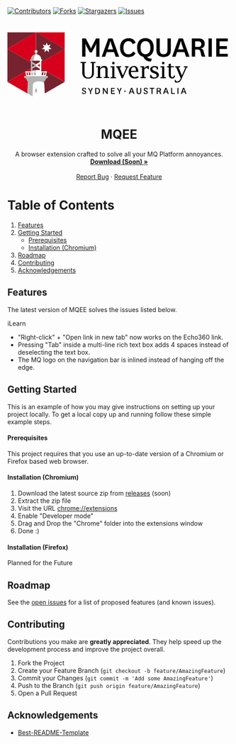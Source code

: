 [![Contributors][contributors-shield]][contributors-url]
[![Forks][forks-shield]][forks-url]
[![Stargazers][stars-shield]][stars-url]
[![Issues][issues-shield]][issues-url]



<p align="center">
  <a href="https://github.com/KabirAcharya/MQEE">
    <img src="data:image/svg+xml;charset=utf-8,%3Csvg version='1.1' id='Layer_1' xmlns='http://www.w3.org/2000/svg' x='0' y='0' viewBox='0 0 295 89' xml:space='preserve'%3E%3Cstyle%3E.st1{fill:%23d6001c}.st2{fill:%2376232f}.st3{fill:%23fff}.st4{fill:%23b3b3b3}%3C/style%3E%3Cpath fill='none' d='M329-29.1v145'/%3E%3Cpath d='M108.9 27.6l-4.1-7.4c-.7-1.3-1.4-2.6-1.8-4h-.2c.2 1.4.3 2.8.3 4.2v12.9h-4.4v-24h4.8l5.4 10.1c.5 1 1 2 1.4 3.1h.2c.3-1.1.8-2.1 1.4-3.1L117 9.3h4.6v24.1h-4.3v-13c0-1.4 0-2.8.2-4.2h-.2c-.5 1.4-1.1 2.7-1.8 4l-4.1 7.4h-2.5zM140.9 27.3h-9.7l-2.1 6.1h-4.5l8.7-24.1h5.6l8.7 24.1H143l-2.1-6.1zm-8.4-3.6h7.1l-1.5-4.5c-.8-2.1-1.4-4.3-1.9-6.5h-.2c-.5 2.2-1.1 4.3-1.9 6.5l-1.6 4.5zM169.4 28.7c-2.2 3.5-4.9 5.2-9.9 5.2-6.3 0-10.7-4.5-10.7-12.5s4.5-12.5 11.4-12.5c4.1-.3 7.8 2.1 9.3 5.9l-4.1 2c-.6-2.5-2.8-4.2-5.4-4.1-4.1 0-6.7 3.4-6.7 8.8s2.2 8.6 6.6 8.6c2.5.1 4.9-1.3 6-3.6l3.5 2.2zM189.6 39.6c-5.6.1-8.5-2.5-9.8-6-5.3-1-8.5-5.3-8.5-12.3 0-8.1 4.2-12.5 11-12.5s11 4.5 11 12.5c0 7.3-3.5 11.6-9.1 12.4 1.8 1.6 4.2 2.4 6.6 2.1l-1.2 3.8zm-13.7-18.2c0 5.4 2.2 8.7 6.5 8.7s6.5-3.3 6.5-8.7-2.2-8.7-6.5-8.7-6.5 3.2-6.5 8.7zM215.9 9.3v16.1c0 6.3-4.6 8.4-9.5 8.4s-9.5-2.1-9.5-8.4V9.3h4.4v14.9c0 4.1 1.6 6 5.1 6 3.5 0 5.1-2 5.1-6v-15h4.4zM233.9 27.3h-9.7l-2.1 6.1h-4.5l8.7-24.1h5.6l8.7 24.1H236l-2.1-6.1zm-8.3-3.6h7.1l-1.6-4.5c-.8-2.1-1.4-4.3-1.9-6.5h-.2c-.5 2.2-1.1 4.3-1.9 6.5l-1.5 4.5zM257.1 33.3c-.6-.6-1-1.5-1.1-2.3l-.9-4c-.6-2.6-1.9-3.1-4.1-3.1h-3v9.3h-4.4V9.3h8.7c5.5 0 8.4 2.2 8.4 7 .2 3.1-2.1 5.8-5.2 6h-.3v.1c2.1.1 3.8 1.7 4.1 3.8l1.2 4.6c.2.9.7 1.8 1.3 2.5h-4.7zM248 20.4h4.1c2.8 0 4.1-1.1 4.1-3.7 0-2.4-1.3-3.7-4.1-3.7H248v7.4zM270.1 9.3v24.1h-4.4V9.3h4.4zM291.2 33.3h-15.3v-24h15.3v3.8h-10.9v6.3h9.7v3.8h-9.7v6.4h10.9v3.7z'/%3E%3Cpath class='st1' d='M44.6 48.7l7 4h.5l-.1.3 23.6 13.6V23l-31 17.9z'/%3E%3Cpath class='st2' d='M24 52.7l7-4v-7.8L0 23v43.6L23.6 53v-.3z'/%3E%3Cpath class='st1' d='M37.8 1.2L75.6 23V1.2z'/%3E%3Cpath class='st2' d='M0 1.2V23L37.8 1.2zM53.3 58.8v2.7H52c-1.3.8-2.2 2.2-2.3 3.8h-1.4l.2 3 .7 13.6 26.3-15.2L52 53l-1.4 5.8h2.7zM51.6 52.7l-7-4v4z'/%3E%3Cpath class='st1' d='M24.9 58.8L23.6 53 0 66.6l26.3 15.2.9-16.5H26c-.2-1.5-1-2.9-2.3-3.8h-1.3v-2.6h2.5zM31 48.7l-7 4h7z'/%3E%3Cpath class='st3' d='M38.7 28c.2 0 .3 0 .5-.1.8-.7.8-2 0-2.7-.4-.4-.9-.6-1.4-.6-.2 0-.3 0-.5.1-.8.7-.8 2 0 2.7.3.4.8.6 1.4.6zM40.9 65.9c-5.5.1-7 3.4-7 3.4l-.4.7-.5 15.7 4.8 2.8 11.5-6.6-.7-13.6c-.2-.2-1.5-2.5-7.7-2.4z'/%3E%3Cpath class='st4' d='M22.3 58.8v2.7h1.3c1.3.8 2.2 2.2 2.4 3.8h1.4l-.9 16.5 6.7 3.8.4-15.6.3-.7s1.4-3.4 6.9-3.4c6.2-.1 7.6 2.2 7.7 2.4l-.2-3h1.4c.2-1.5 1-2.9 2.3-3.8h1.3v-2.7h-31z'/%3E%3Cpath class='st4' d='M39.1 76.9c.1-.7-.4-1.4-1.2-1.4-.7-.1-1.4.4-1.4 1.2V80.4h2.6v-3.5z'/%3E%3Cpath class='st2' d='M32.8 38.5v1.9l5 2.9 5-2.9v-1.9zM37.8 46.3l-5 2.9v1.9h10v-1.9zM44.6 36.9h.5c.4 0 .8.4.8.8s-.4.8-.8.8h-.5v2.4l31-17.9L37.8 1.1v23.4c1.1 0 1.9.9 1.9 2v.1c0 .5-.2 1-.5 1.4-.3.3-.5.7-.5 1.1 0 .5.2 1 .6 1.3 3.1.6 5.3 3.4 5.3 6.5z'/%3E%3Cpath class='st4' d='M37.8 51.1h-5v-1.9l5-2.9v-3l-5-2.9v-1.9H35c-.2 0-.3-.4-.3-.8s.1-.8.3-.8h.2c0-3.7 1.1-6.8 2.6-6.8.5 0 1 .1 1.5.2-.3-.3-.6-.8-.6-1.3 0-.4.2-.8.5-1.1-.2.1-.3.1-.5.1-1.1 0-2-.8-2-1.9 0-.5.2-1 .6-1.4-1 .3-1.7 1.3-1.4 2.3.1.3.3.6.5.9.3.3.5.7.5 1.1 0 .5-.2 1-.6 1.3-3.1.7-5.3 3.5-5.3 6.6h-.5c-.4 0-.8.4-.8.8s.4.8.8.8h.5v14.2h6.8v-1.6z'/%3E%3Cpath class='st3' d='M37.8 43.3v3l5 2.9v1.9h-5v1.6H23.6l1.4 6.1h25.7l1.4-6.1h-7.5V38.5h.5c.4 0 .8-.4.8-.8s-.4-.7-.8-.7h-.5c.1-3.7-2.9-6.8-6.6-6.9h-.1c-1.4 0-2.6 3-2.6 6.8h-.2c-.2 0-.3.4-.3.8s.1.8.3.8h7.8v1.9l-5.1 2.9z'/%3E%3Cpath class='st2' d='M32.8 42.9l3.2 1.9-3.2 1.9z'/%3E%3Cpath class='st1' d='M42.8 42.9l-3.2 1.9 3.2 1.9z'/%3E%3Cpath class='st3' d='M51.9 24.8L49 27.5l.3-3.9-3.9-.6 3.2-2.3-1.9-3.4 3.7 1.2 1.5-3.7 1.4 3.7 3.8-1.2-2 3.4 3.3 2.3-3.9.6.3 3.9z'/%3E%3Cpath class='st1' d='M30.5 38.5c-.4 0-.8-.4-.8-.8s.3-.8.8-.8h.5c0-3.1 2.2-5.9 5.2-6.6.4-.3.6-.8.6-1.3 0-.4-.2-.8-.5-1.1-.7-.8-.7-2 0-2.7.2-.2.5-.4.9-.5.2 0 .3-.1.5-.1V1.1L0 23l31 17.9v-2.4h-.5z'/%3E%3Cpath class='st4' d='M31.8 57.6h2l-.3-3.6h-2.2l.5 3.6zM35.1 57.6h2.6V54h-2.9l.3 3.6z'/%3E%3Cpath class='st1' d='M28.7 57.6h1.8l-.4-3.6H28l.7 3.6zM26 57.6h1.4l-.8-3.6h-1.5l.9 3.6z'/%3E%3Cpath class='st2' d='M45.1 57.6H47l.7-3.7h-2l-.6 3.7zM48.3 57.6h1.4l.8-3.7H49l-.7 3.7z'/%3E%3Cpath d='M109.6 41.7h2.2v12.1c0 2.8-.5 4.7-1.4 5.6-1 .9-2.3 1.4-3.6 1.4-1.4.1-2.8-.5-3.7-1.5-.5-.6-.9-1.3-1-2.1-.2-1.3-.3-2.7-.3-4.1V41.7h2v-1.4h-7.1v1.4h2.2v12c-.2 2.3.5 4.6 1.9 6.5 1.6 1.5 3.7 2.2 5.9 2 2.2.2 4.3-.7 5.8-2.3.7-.8 1.1-1.7 1.4-2.6.3-1.4.4-2.9.3-4.3V41.7h2.1v-1.4h-6.4v1.4zM132.4 50.6c.1-1.3-.3-2.6-1.1-3.7-.8-.9-2-1.4-3.2-1.4-1.1 0-2.2.3-3.2.8-1 .6-1.9 1.5-2.5 2.5v-3h-5v1.4h2.1v12.9h-2.1v1.4h7.2v-1.4h-2.1v-10c.7-.8 1.4-1.4 2.3-1.9.7-.4 1.5-.6 2.3-.6.7-.1 1.4.2 1.9.7.4.8.6 1.7.5 2.6v9.2h-2.2v1.4h7.2v-1.4h-2.2v-9.5zM141.3 46h-5v1.4h2.2v12.9h-2.2v1.4h7.2v-1.4h-2.2zM138.5 40.3h2.9v2.9h-2.9zM155.2 47.4h2.1l-4.8 10.7-4.4-10.7h2.1V46h-6.5v1.4h1.3l6 14.5h1.4l6.5-14.5h1.2V46h-4.9zM167.1 45.6c-1.9 0-3.8.8-5 2.3-1.3 1.6-2 3.7-1.9 5.8-.1 2.2.7 4.4 2.2 6.1 1.4 1.6 3.5 2.4 5.6 2.3 1.7 0 3.4-.4 5-1.1v-2.2c-1.4.8-3 1.2-4.6 1.3-1.5.1-2.9-.6-3.8-1.8-1-1.4-1.5-3.1-1.4-4.9h9.7v-.5c.1-1.9-.4-3.8-1.5-5.4-1.1-1.3-2.7-2-4.3-1.9zm2.7 6.4h-6.5c0-1.3.4-2.6 1-3.8.6-.8 1.5-1.3 2.5-1.2 2 0 3 1.5 3 4.6v.4zM180.7 48.9v-3h-5v1.4h2.2v12.9h-2.2v1.4h7.2v-1.4h-2.1v-10c.9-1.2 2.3-2 3.8-2.2h.5v1.6h1.8v-3.9c-.3-.1-.6-.2-.9-.2-2.4.1-4.3 1.4-5.3 3.4zM196.2 52.9l-1.4-.5c-1-.3-1.9-.8-2.7-1.4-.5-.4-.7-1-.7-1.5 0-.7.3-1.3.8-1.7.5-.5 1.2-.7 1.9-.7.5 0 1 .1 1.5.3.5.2 1.1.5 1.5.8V50h1.8v-3.4c-.8-.3-1.6-.5-2.4-.7-.8-.1-1.6-.2-2.4-.2-1.4 0-2.8.4-3.9 1.3-1 .8-1.5 1.9-1.5 3.2 0 2.1 1.5 3.7 4.5 4.8l1.5.6c1.7.6 2.5 1.5 2.5 2.7 0 .7-.3 1.4-.9 1.8-.6.5-1.4.7-2.2.7-.6 0-1.2-.1-1.8-.4-.7-.3-1.3-.6-1.9-1.1v-1.8h-1.8V61c.8.4 1.7.7 2.6.9.9.2 1.8.3 2.8.3 1.6.1 3.1-.4 4.4-1.4 1.1-.8 1.7-2.1 1.7-3.4 0-.9-.3-1.8-.9-2.5-.9-.9-1.9-1.6-3-2zM204.4 40.3h2.9v2.9h-2.9zM207.2 46h-5v1.4h2.2v12.9h-2.2v1.4h7.2v-1.4h-2.2zM221.5 58.2h-1.6c0 .9-.6 1.7-1.4 2.1-.2.1-.5.1-.7.1-.6 0-1.1-.3-1.4-.8-.3-.8-.5-1.6-.5-2.5v-9.8h4V46h-4v-3.5l-2.9.7V46h-2v1.4h2.2v9.4c-.1 1.4.3 2.9 1.1 4 .9.9 2.1 1.4 3.3 1.3.2 0 .5 0 .7-.1H218.6l.3-.1h.2l.2-.1h.1c1.4-.7 2.2-2.1 2.1-3.6z'/%3E%3Cpath d='M233.2 46v1.4h2.1l-4.8 10.7-4.5-10.7h2.2V46h-6.5v1.4h1.3l6 14.5c-.2.5-.5 1-.8 1.5-.5.9-1.2 1.7-2.1 2.2-.5.3-1.1.4-1.7.4-.6 0-1.2-.2-1.8-.5v-1.4h-1.5v2.8c.4.2.9.3 1.4.4.8.1 1.6.2 2.4.1 1.2-.1 2.3-.6 3.1-1.4.7-.8 1.2-1.6 1.7-2.6l.3-.6.4-.9 6.4-14.4h1.3v-1.4l-4.9-.1zM99.6 80.3c.1.8.8 1.4 1.7 1.4.9 0 1.4-.4 1.4-1.1 0-.7-.4-1-1.7-1.5-1.3-.5-2.3-1-2.3-2.4 0-1.2 1-2.3 2.2-2.3h.3c1.5 0 2.6.6 2.8 2.1l-1.2.2c0-.8-.6-1.4-1.4-1.4h-.1c-.6-.1-1.2.3-1.3 1v.2c0 .8.6 1.1 1.7 1.5 1.1.4 2.2.9 2.2 2.4s-1.2 2.2-2.8 2.2c-1.3.2-2.5-.7-2.7-2v-.1l1.2-.2zM109.1 77.1c.2.4.4.9.6 1.4.1-.5.3-.9.5-1.4l1.2-2.5h1.4l-2.4 4.9v3h-1.2v-3l-2.7-4.9h1.4l1.2 2.5zM116 82.5v-7.9h2.5c1.9-.2 3.6 1.1 3.8 3v.9c.2 2-1.2 3.8-3.1 4H116zm2.3-1.1c1.6 0 2.7-.8 2.7-3 0-2.1-1.2-2.9-2.6-2.9h-1.2v5.9h1.1zM130.4 79.1c.5.7.9 1.5.9 1.5v-6h1.2v7.9h-1.2l-3.2-4.5-.9-1.5s.1.9.1 1.9v4.1h-1.2v-7.9h1.3l3 4.5zM141.8 82.5h-4.9v-7.9h4.9v1h-3.7V78h3.2v1h-3.2v2.4h3.7v1.1zM147.3 77.1c.2.4.4.9.6 1.4.1-.5.3-.9.5-1.4l1.2-2.5h1.4l-2.4 4.9v3h-1.2v-3l-2.7-4.9h1.4l1.2 2.5zM155.3 78c.5 0 .9.4.9.9s-.4.9-.9.9-.9-.4-.9-.9.4-.9.9-.9zM165.7 80.3h-3.2l-.8 2.1h-1.3l2.9-7.9h1.6l2.9 7.9h-1.4l-.7-2.1zm-2.9-1h2.5l-.6-1.8c-.2-.7-.5-1.4-.6-2.1 0 0-.2.8-.6 2.1l-.7 1.8zM176.8 74.5v5.4c0 1.5-1.2 2.8-2.7 2.8h-.3c-1.6 0-3.1-.7-3.1-2.8v-5.4h1.3v5c0 1.4.6 2.1 1.8 2.1s1.8-.6 1.8-2v-5h1.2zM181.1 80.3c.1.8.8 1.4 1.7 1.4.9 0 1.4-.4 1.4-1.1 0-.7-.4-1-1.7-1.5-1.3-.5-2.3-1-2.3-2.4 0-1.2 1-2.3 2.2-2.3h.3c1.5 0 2.6.6 2.8 2.1l-1.2.2c0-.8-.6-1.4-1.4-1.4h-.1c-.6-.1-1.2.3-1.3 1v.2c0 .8.6 1.1 1.7 1.5 1.1.4 2.2.9 2.2 2.4s-1.2 2.2-2.8 2.2c-1.3.2-2.5-.7-2.7-2v-.1l1.2-.2zM190.4 82.5v-6.9h-2.3v-1.1h5.9v1.1h-2.3v6.9h-1.3zM201.8 82.5c-.2-.2-.3-.5-.4-.7l-.3-1.4c-.1-.7-.7-1.2-1.4-1.1H198.5v3.2h-1.2v-7.9h2.8c1.8 0 2.8.8 2.8 2.3.1 1-.7 1.9-1.7 2h-.1c.7 0 1.3.6 1.4 1.3l.4 1.6c.1.3.2.6.4.8l-1.5-.1zm-3.3-4.3h1.4c1 0 1.5-.4 1.5-1.4s-.5-1.4-1.5-1.4h-1.5l.1 2.8zM211.1 80.3h-3.3l-.8 2.1h-1.3l2.9-7.9h1.6l2.9 7.9h-1.4l-.6-2.1zm-2.9-1h2.6l-.6-1.8c-.2-.7-.5-1.4-.6-2.1l-.6 2.1-.8 1.8zM217.6 74.5v6.9h3.6v1h-4.8v-7.9h1.2zM225.9 74.5v7.9h-1.2v-7.9h1.2zM234.5 80.3h-3.3l-.8 2.1h-1.3l2.9-7.9h1.6l2.9 7.9h-1.4l-.6-2.1zm-2.9-1h2.6l-.6-1.8c-.2-.7-.5-1.4-.6-2.1 0 0-.2.8-.6 2.1l-.8 1.8z'/%3E%3C/svg%3E" alt="Logo" width="100%" height="200">
  </a>

  <h1 align="center">MQEE</h1>

  <p align="center">
    A browser extension crafted to solve all your MQ Platform annoyances.
    <br />
    <a href="https://github.com/KabirAcharya/MQEE/releases"><strong>Download (Soon) »</strong></a>
    <br />
    <br />
    <a href="https://github.com/KabirAcharya/MQEE/issues">Report Bug</a>
    ·
    <a href="https://github.com/KabirAcharya/MQEE/issues">Request Feature</a>
  </p>

<h1>Table of Contents</h1>
<ol>
    <li><a href="#features">Features</a></li>
    <li>
        <a href="#getting-started">Getting Started</a>
        <ul>
            <li><a href="#prerequisites">Prerequisites</a></li>
            <li><a href="#installation-chromium">Installation (Chromium)</a></li>
        </ul>
    </li>
    <li><a href="#roadmap">Roadmap</a></li>
    <li><a href="#contributing">Contributing</a></li>
    <li><a href="#acknowledgements">Acknowledgements</a></li>
</ol>



## Features

The latest version of MQEE solves the issues listed below.

iLearn

- "Right-click" + "Open link in new tab" now works on the Echo360 link.
- Pressing "Tab" inside a multi-line rich text box adds 4 spaces instead of deselecting the text box.
- The MQ logo on the navigation bar is inlined instead of hanging off the edge.



## Getting Started

This is an example of how you may give instructions on setting up your project locally.
To get a local copy up and running follow these simple example steps.

<h4>Prerequisites</h4>

This project requires that you use an up-to-date version of a Chromium or Firefox based web browser.

<h4>Installation (Chromium)</h4>

1. Download the latest source zip from [releases][releases-url] (soon)
2. Extract the zip file
3. Visit the URL [chrome://extensions](chrome://extensions)
4. Enable "Developer mode"
5. Drag and Drop the "Chrome" folder into the extensions window
6. Done :)

<h4>Installation (Firefox)</h4>

Planned for the Future



## Roadmap

See the [open issues](https://github.com/KabirAcharya/MQEE/issues) for a list of proposed features (and known issues).



## Contributing

Contributions you make are **greatly appreciated**. They help speed up the development process and improve the project overall.

1. Fork the Project
2. Create your Feature Branch (`git checkout -b feature/AmazingFeature`)
3. Commit your Changes (`git commit -m 'Add some AmazingFeature'`)
4. Push to the Branch (`git push origin feature/AmazingFeature`)
5. Open a Pull Request



## Acknowledgements
* [Best-README-Template](https://github.com/othneildrew/Best-README-Template)



[contributors-shield]: https://img.shields.io/github/contributors/KabirAcharya/MQEE.svg?style=for-the-badge
[contributors-url]: https://github.com/KabirAcharya/MQEE/graphs/contributors
[forks-shield]: https://img.shields.io/github/forks/KabirAcharya/MQEE.svg?style=for-the-badge
[forks-url]: https://github.com/KabirAcharya/MQEE/network/members
[stars-shield]: https://img.shields.io/github/stars/KabirAcharya/MQEE.svg?style=for-the-badge
[stars-url]: https://github.com/KabirAcharya/MQEE/stargazers
[issues-shield]: https://img.shields.io/github/issues/KabirAcharya/MQEE.svg?style=for-the-badge
[issues-url]: https://github.com/KabirAcharya/MQEE/issues
[ releases-url ]: https://github.com/KabirAcharya/MQEE/releases